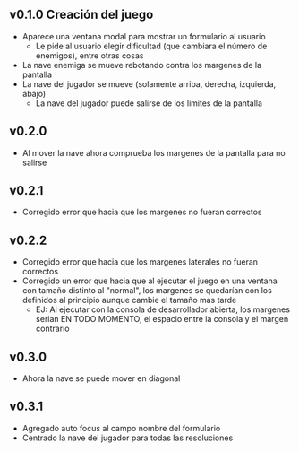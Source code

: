 ## v0.1.0 Creación del juego
 - Aparece una ventana modal para mostrar un formulario al usuario
   - Le pide al usuario elegir dificultad (que cambiara el número de enemigos), entre otras cosas
 - La nave enemiga se mueve rebotando contra los margenes de la pantalla
 - La nave del jugador se mueve (solamente arriba, derecha, izquierda, abajo)
   - La nave del jugador puede salirse de los limites de la pantalla
## v0.2.0 
 - Al mover la nave ahora comprueba los margenes de la pantalla para no salirse
## v0.2.1 
 - Corregido error que hacia que los margenes no fueran correctos
## v0.2.2
 - Corregido error que hacia que los margenes laterales no fueran correctos
 - Corregido un error que hacia que al ejecutar el juego en una ventana con tamaño distinto al "normal", los margenes se quedarían con los definidos al principio aunque cambie el tamaño mas tarde
   - EJ: Al ejecutar con la consola de desarrollador abierta, los margenes serian EN TODO MOMENTO, el espacio entre la consola y el margen contrario
## v0.3.0
 - Ahora la nave se puede mover en diagonal
## v0.3.1
 - Agregado auto focus al campo nombre del formulario
 - Centrado la nave del jugador para todas las resoluciones